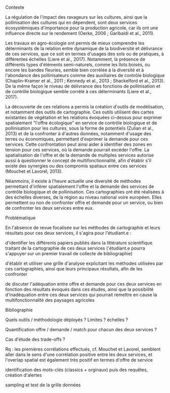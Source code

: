Contexte

La régulation de l'impact des ravageurs sur les cultures, ainsi que la pollinisation des cultures qui en dépendent, sont deux services écosystémiques d'importance pour la production agricole, car ils ont une influence directe sur le rendement (Oerke, 2006 ; Garibaldi et al., 2011).

Les travaux en agro-écologie ont permis de mieux comprendre les déterminants de la relation entre dynamique de la biodiversité et délivrance de ces services, que ce soit en termes d'usages des sols ou de pratiques, à différentes échelles (Liere et al., 2017). Notamment, la présence de différents types d'éléments semi-naturels, comme les îlots boisés, ou encore les bandes fleuries, semble bien corrélée à la diversité et à l'abondance des pollinisateurs comme des auxiliaires de contrôle biologique (Chaplin-Kramer et al., 2011 ; Kennedy et al., 2013 ; Shackelford et al., 2013). De la même façon le niveau de délivrance des fonctions de pollinisation et de contrôle biologique semble corrélé à ces déterminants (Liere et al., 2017).

La découverte de ces relations a permis la création d'outils de modélisation, et notamment des outils de cartographie. Ces outils utilisent des cartes existantes de végétation et les relations évoquées ci-dessus pour exprimer spatialement  "l'offre écologique" en service de contrôle biologique et de pollinisation pour les cultures, sous la forme de potentiels  (Zulian et al., 2013) et de la confronter à d'autres données, notamment d'usage des terres ou économiques, permettant d'exprimer la demande pour ces services. Cette confrontation peut ainsi aider à identifier des zones en tension pour ces services, où la demande pourrait excéder l'offre. La spatialisation de l'offre et de la demande de multiples services autorise aussi à questionner le concept de multifonctionnalité, afin d'établir s'il existe des synergies ou des compromis spatiaux entre ces services (Mouchet et Lavorel, 2013).

Néanmoins, il existe à l'heure actuelle une diversité de méthodes permettant d'inférer spatialement l'offre et la demande des services de contrôle biologique et de pollinisation. Ces cartographies ont été réalisées à des échelles diverses, de la région au niveau national voire européen. Elles permettent ou non de confronter offre et demande pour un service, ou bien de confronter les deux services entre eux. 

Problématique

En l'absence de revue focalisée sur les méthodes de cartographie et leurs résultats pour ces deux services, il s'agira pour l'étudiant.e :

d'identifier les différents papiers publiés dans la littérature scientifique traitant de la cartographie de ces deux services ('étudiant.e pourra s'appuyer sur un premier travail de collecte de bibliographie)

d'établir et utiliser une grille d'analyse explicitant les méthodes utilisées par ces cartographies, ainsi que leurs principaux résultats, afin de les confronter

de discuter l'adéquation entre offre et demande pour ces deux services en fonction des résultats évoqués dans ces études, ainsi que la possibilité d'inadéquation entre ces deux services qui pourrait remettre en cause la multifonctionnalité des paysages agricoles

Bibliographie







Quels outils / méthodologie déployés ? Limites ? échelles ?

Quantification offre / demande / match pour chacun des deux services ?

Cas d'étude des trade-offs ?

Rq : les premières corrélations effectués, cf. Mouchet et Lavorel, semblent aller dans le sens d'une corrélation positive entre les deux services, et l'overlap spatial est également très positif en termes d'offre de service

identification des mots-clés (classics + orginaux) puis des requêtes, création d'alertes

sampling et test de la grille données